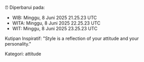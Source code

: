 ⏰ Diperbarui pada:
- WIB: Minggu, 8 Juni 2025 21.25.23 UTC
- WITA: Minggu, 8 Juni 2025 22.25.23 UTC
- WIT: Minggu, 8 Juni 2025 23.25.23 UTC

Kutipan Inspiratif:
"Style is a reflection of your attitude and your personality."


Kategori: attitude

